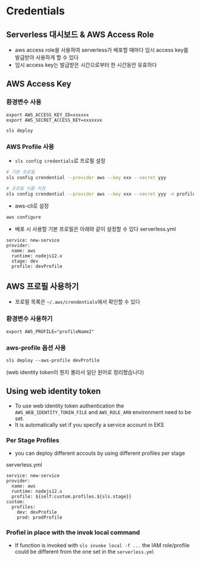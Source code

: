 # Credentials

## Serverless 대시보드 & AWS Access Role 

* aws access role을 사용하여 serverless가 배포할 때마다 임시 access key를 발급받아 사용하게 할 수 있다
* 임시 access key는 발급받은 시간으로부터 한 시간동안 유효하다


## AWS Access Key

### 환경변수 사용

```
export AWS_ACCESS_KEY_ID=xxxxxx
export AWS_SECRET_ACCESS_KEY=xxxxxxx

sls deploy
```

### AWS Profile 사용

* `sls config credentials`로 프로필 설정

```bash
# 기본 프로필
sls config crendential --provider aws --key xxx --secret yyy

# 프로필 이름 지정
sls config crendential --provider aws --key xxx --secret yyy -n profile_name
```

* aws-cli로 설정

```
aws configure
```

* 배포 시 사용할 기본 프로필은 아래와 같이 설정할 수 있다
serverless.yml
```
service: new-service
provider:
  name: aws
  runtime: nodejs12.x
  stage: dev
  profile: devProfile
```

## AWS 프로필 사용하기

* 프로필 목록은 `~/.aws/crendentials`에서 확인할 수 있다

### 환경변수 사용하기

```
export AWS_PROFILE="profileName2"
```

### aws-profile 옵션 사용

```
sls deploy --aws-profile devProfile
```

(web identity token이 뭔지 몰라서 일단 원어로 정리했습니다)

## Using web identity token

* To use web identity token authentication the `AWS_WEB_IDENTITY_TOKEN_FILE` and `AWS_ROLE_ARN` environment need to be set.
* It is automatically set if you specify a service account in EKS

### Per Stage Profiles

* you can deploy different accouts by using different profiles per stage


serverless.yml
```
service: new-service
provider:
  name: aws
  runtime: nodejs12.x
  profile: ${self:custom.profiles.${sls.stage}}
custom:
  profiles:
    dev: devProfile
    prod: prodProfile
```

### Profiel in place with the invok local command

* If function is invoked with `sls invoke local -f ...` the IAM role/profile could be different from the one set in the `serverless.yml`